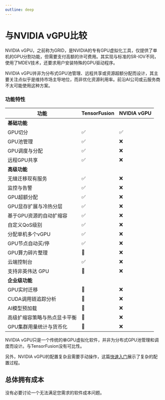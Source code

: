```yaml
---
outline: deep
---
```


# 与NVIDIA vGPU比较

NVIDIA vGPU，之前称为GRID，是NVIDIA的专有GPU虚拟化工具，仅提供了单机的GPU分割功能，但需要支付高额的许可费用。其实现与标准的SR-IOV不同，使用了MDEV技术，还要求用户安装特殊的GPU驱动程序。

NVIDIA vGPU并非为分布式GPU池管理、远程共享或资源超额分配而设计，其主要关注点似乎是维持市场主导地位，而非优化资源利用率。前沿AI公司或云服务商不太可能使用这种方案。

### 功能特性

| 功能 | TensorFusion | NVIDIA vGPU |
| --- | --- | --- |
| <b>基础功能</b> |  |  |
| GPU切分 | ✅ | ✅ |
| GPU池管理 | ✅ | ❌ |
| GPU调度与分配 | ✅ | ❌ |
| 远程GPU共享 | ✅ | ❌ |
| <b>高级功能</b> |  |  |
| 无缝迁移现有服务 | ✅ | ❌ |
| 监控与告警 | ✅ | ❌ |
| GPU超额分配 | ✅ | ❌ |
| GPU显存扩展与冷热分层 | ✅ | ❌ |
| 基于GPU资源的自动扩缩容 | ✅ | ❌ |
| 自定义QoS级别 | ✅ | ❌ |
| 分配单机多个vGPU | ✅ | ❌ |
| GPU节点自动买/停 | ✅ | ❌ |
| GPU算力碎片整理 | 🚧 | ❌ |
| 云端控制台 | ✅ | ❌ |
| 支持非英伟达 GPU | 🚧 | ❌ |
| <b>企业级功能</b> |  |  |
| GPU实时迁移 | 🚧 | ❌ |
| CUDA调用链追踪分析 | 🚧 | ❌ |
| AI模型预加载 | 🚧 | ❌ |
| 高级扩缩容策略与热点显卡平衡 | 🚧 | ❌ |
| GPU集群用量统计与货币化 | 🚧 | ❌ |

NVIDIA vGPU只是一个传统的单GPU虚拟化软件，并非为分布式GPU池管理和调度而设计。与TensorFusion没有可比性。

另外，NVIDIA vGPU的配置复杂且需要手动操作，这篇[快速入门](https://docs.nvidia.com/vgpu/17.0/grid-software-quick-start-guide/index.html#configure-vmware-vsphere-8-vm-with-vgpu)展示了复杂的配置过程。

## 总体拥有成本

没有必要讨论一个无法满足您需求的软件成本问题。